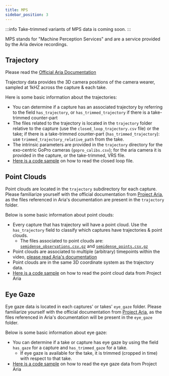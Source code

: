 ```yaml
---
title: MPS
sidebar_position: 3
---
```


:::info
Take-trimmed variants of MPS data is coming soon.
:::

MPS stands for "Machine Perception Services" and are a service provided by the
Aria device recordings.

## Trajectory
Please read the [Official Aria Documentation](https://facebookresearch.github.io/projectaria_tools/docs/data_formats/mps/mps_trajectory)

Trajectory data provides the 3D camera positions of the camera wearer, sampled
at 1kHZ across the capture & each take. 

Here is some basic information about the trajectories:
- You can determine if a capture has an associated trajectory by referring to the field `has_trajectory`, or `has_trimmed_trajectory` if there is a take-trimmed counter-part
- The files related to the trajectory is located in the `trajectory` folder relative to the
capture (use the `closed_loop_trajectory.csv` file) or the take; if there is a take-trimmed counter-part (`has_trimmed_trajectory`): use `trimmed_trajectory_relative_path` from the take. 
- The intrinsic parameters are provided in the `trajectory` directory for the exo-centric GoPro cameras
(`gopro_calibs.csv`); for the aria camera it is provided in the capture, or the take-trimmed, VRS file.
- [Here is a code sample](https://facebookresearch.github.io/projectaria_tools/docs/data_utilities/core_code_snippets/mps#open-loopclosed-loop-trajectory) on how to read the closed loop file.

## Point Clouds

Point clouds are located in the `trajectory` subdirectory for each capture. Please familiarize yourself with the official documentation from [Project Aria](https://facebookresearch.github.io/projectaria_tools/docs/data_formats/mps/mps_pointcloud), as the files referenced in Aria's documentation are present in the `trajectory` folder. 

Below is some basic information about point clouds:
- Every capture that has trajectory will have a point cloud. Use the
`has_trajectory` field to classify which captures have trajectories & point
clouds.
   - The files associated to point clouds are: [`semidense_observations.csv.gz`](https://facebookresearch.github.io/projectaria_tools/docs/data_formats/mps/mps_pointcloud#point-observations) and [`semidense_points.csv.gz`](https://facebookresearch.github.io/projectaria_tools/docs/data_formats/mps/mps_pointcloud#points-in-the-world-coordinate-frame)
- Point clouds are associated to multiple (arbitrary) timepoints within
the video, [please read Aria's
documentation](https://facebookresearch.github.io/projectaria_tools/docs/data_formats/mps/mps_pointcloud#what-are-semi-dense-points)
- Point clouds are in the same 3D coordinate system as the trajectory data.
- [Here is a code sample](https://facebookresearch.github.io/projectaria_tools/docs/data_utilities/core_code_snippets/mps#point-cloud) on how to read the point cloud data from Project Aria

## Eye Gaze

Eye gaze data is located in each captures' or takes' `eye_gaze` folder. Please
familiarize yourself with the official documentation from [Project
Aria](https://facebookresearch.github.io/projectaria_tools/docs/data_formats/mps/mps_eye_gaze),
as the files referenced in Aria's documentation will be present in the
`eye_gaze` folder. 

Below is some basic information about eye gaze:
- You can determine if a take or capture has eye gaze by using the field `has_gaze` for a capture and `has_trimmed_gaze` for a take. 
    - If eye gaze is available for the take, it is trimmed (cropped in time) with respect to that take.
- [Here is a code sample](https://facebookresearch.github.io/projectaria_tools/docs/data_utilities/core_code_snippets/mps#eye-gaze) on how to read the eye gaze data from Project Aria

